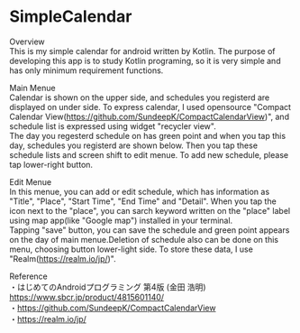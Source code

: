 # SimpleCalendar

Overview  
This is my simple calendar for android written by Kotlin. The purpose of developing this app is to study Kotlin programing, so it is very simple and has only minimum requirement functions.

Main Menue  
Calendar is shown on the upper side, and schedules you registerd are displayed on under side. To express calendar, I used opensource "Compact Calendar View(https://github.com/SundeepK/CompactCalendarView)", and schedule list is expressed using widget "recycler view".  
The day you regesterd schedule on has green point and when you tap this day, schedules you registerd are shown below. Then you tap these schedule lists and screen shift to edit menue. To add new schedule, please tap lower-right button.  

Edit Menue  
In this menue, you can add or edit schedule, which has information as "Title", "Place", "Start Time", "End Time" and "Detail". When you tap the icon next to the "place", you can sarch keyword written on the "place" label using map app(like "Google map") installed in your terminal.  
Tapping "save" button, you can save the schedule and green point appears on the day of main menue.Deletion of schedule also can be done on this menu, choosing button lower-light side. To store these data, I use "Realm(https://realm.io/jp/)".  

Reference  
・はじめてのAndroidプログラミング 第4版 (金田 浩明) https://www.sbcr.jp/product/4815601140/  
・https://github.com/SundeepK/CompactCalendarView  
・https://realm.io/jp/
